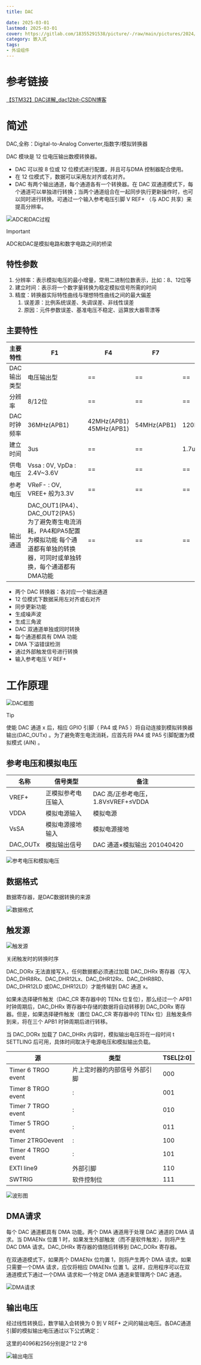 ```yaml
---
title: DAC

date: 2025-03-01
lastmod: 2025-03-01
cover: https://gitlab.com/18355291538/picture/-/raw/main/pictures/2024/09/10_16_12_2_202409101612493.png
category: 嵌入式
tags:
- 外设组件
---
```




# 参考链接

[【STM32】DAC详解_dac12bit-CSDN博客](https://blog.csdn.net/dengjin20104042056/article/details/108604920)

# 简述

DAC,全称：Digital-to-Analog Converter,指数字/模拟转换器

DAC 模块是 12 位电压输出数模转换器。

- DAC 可以按 8 位或 12 位模式进行配置，并且可与DMA 控制器配合使用。
- 在 12 位模式下，数据可以采用左对齐或右对齐。
- DAC 有两个输出通道，每个通道各有一个转换器。在 DAC 双通道模式下，每个通道可以单独进行转换；当两个通道组合在一起同步执行更新操作时，也可以同时进行转换。可通过一个输入参考电压引脚 V REF+ （与 ADC 共享）来提高分辨率。

![ADC和DAC过程](https://gitlab.com/18355291538/picture/-/raw/main/pictures/2024/09/10_16_12_2_202409101612493.png)

> [!IMPORTANT]
>
> ADC和DAC是模拟电路和数字电路之间的桥梁

## 特性参数

1. 分辨率：表示模拟电压的最小增量，常用二进制位数表示，比如：8、12位等
2. 建立时间：表示将一个数字量转换为稳定模拟信号所需的时间
3. 精度：转换器实际特性曲线与理想特性曲线之间的最大偏差
   1. 误差源：比例系统误差、失调误差、非线性误差
   2. 原因：元件参数误差、基准电压不稳定、运算放大器零漂等

## 主要特性

| 主要特性    | F1                                                           | F4                      | F7          | H7           |
| ----------- | ------------------------------------------------------------ | ----------------------- | ----------- | ------------ |
| DAC输出类型 | 电压输出型                                                   | ==                      | ==          | ==           |
| 分辨率      | 8/12位                                                       | ==                      | ==          | ==           |
| DAC时钟频率 | 36MHz(APB1)                                                  | 42MHz(APB1) 45MHz(APB1) | 54MHz(APB1) | 120MHz(APB1) |
| 建立时间    | 3us                                                          | ==                      | ==          | 1.7us        |
| 供电电压    | Vssa : 0V, VpDa : 2.4V~3.6V                                  | ==                      | ==          | ==           |
| 参考电压    | VReF- : OV, VREE+ 般为3.3V                                   | ==                      | ==          | ==           |
| 输出通道    | DAC_OUT1(PA4）、DAC_OUT2(PA5) 为了避免寄生电流消耗，PA4和PA5配置为模拟功能 每个通道都有单独的转换器，可同时或单独转换，每个通道都有DMA功能 | ==                      | ==          | ==           |

- 两个 DAC 转换器：各对应一个输出通道
- 12 位模式下数据采用左对齐或右对齐
- 同步更新功能
- 生成噪声波
- 生成三角波
- DAC 双通道单独或同时转换
- 每个通道都具有 DMA 功能
- DMA 下溢错误检测
- 通过外部触发信号进行转换
- 输入参考电压 V REF+

# 工作原理

![DAC框图](https://gitlab.com/18355291538/picture/-/raw/main/pictures/2024/09/10_16_49_2_202409101649073.png)



> [!TIP]
>
> 使能 DAC 通道 x 后，相应 GPIO 引脚（ PA4 或 PA5 ）将自动连接到模拟转换器输出(DAC_OUTx) 。为了避免寄生电流消耗，应首先将 PA4 或 PA5 引脚配置为模拟模式 (AIN) 。

## 参考电压和模拟电压

| 名称     | 信号类型           | 备注                               |
| -------- | ------------------ | ---------------------------------- |
| VREF+    | 正模拟参考电压输入 | DAC 高/正参考电压，1.8V≤VREF+≤VDDA |
| VDDA     | 模拟电源输入       | 模拟电源                           |
| VsSA     | 模拟电源接地输入   | 模拟电源接地                       |
| DAC_OUTx | 模拟输出信号       | DAC 通道×模拟输出 201040420        |

![参考电压和模拟电压](https://gitlab.com/18355291538/picture/-/raw/main/pictures/2024/09/10_16_50_33_202409101650770.png)



## 数据格式

数据寄存器，是DAC数据转换的来源

![数据格式](https://gitlab.com/18355291538/picture/-/raw/main/pictures/2024/09/10_16_53_11_202409101653943.png)

## 触发源

![触发源](https://gitlab.com/18355291538/picture/-/raw/main/pictures/2024/09/10_16_53_6_202409101653109.png)

关闭触发时的转换时序

DAC_DORx 无法直接写入，任何数据都必须通过加载 DAC_DHRx 寄存器（写入DAC_DHR8Rx、DAC_DHR12Lx、DAC_DHR12Rx、DAC_DHR8RD、DAC_DHR12LD 或DAC_DHR12LD）才能传输到 DAC 通道 x。

如果未选择硬件触发（DAC_CR 寄存器中的 TENx 位复位），那么经过一个 APB1 时钟周期后，DAC_DHRx 寄存器中存储的数据将自动转移到 DAC_DORx 寄存器。但是，如果选择硬件触发（置位 DAC_CR 寄存器中的 TENx 位）且触发条件到来，将在三个 APB1 时钟周期后进行转移。

当 DAC_DORx 加载了 DAC_DHRx 内容时，模拟输出电压将在一段时间 t SETTLING 后可用，具体时间取决于电源电压和模拟输出负载。

| 源                 | 类型                          | TSEL[2:0] |
| ------------------ | ----------------------------- | --------- |
| Timer 6 TRGO event | 片上定时器的内部信号 外部引脚 | 000       |
| Timer 8 TRGO event | :                             | 001       |
| Timer 7 TRGO event | :                             | 010       |
| Timer 5 TRGO event | :                             | 011       |
| Timer 2TRGOevent   | :                             | 100       |
| Timer 4 TRGO event | :                             | 101       |
| EXTI line9         | 外部引脚                      | 110       |
| SWTRIG             | 软件控制位                    | 111       |

![波形图](https://gitlab.com/18355291538/picture/-/raw/main/pictures/2024/09/10_16_53_57_202409101653915.png)

## DMA请求

每个 DAC 通道都具有 DMA 功能。两个 DMA 通道用于处理 DAC 通道的 DMA 请求。当 DMAENx 位置 1 时，如果发生外部触发（而不是软件触发），则将产生 DAC DMA 请求。DAC_DHRx 寄存器的值随后转移到 DAC_DORx 寄存器。

在双通道模式下，如果两个 DMAENx 位均置 1，则将产生两个 DMA 请求。如果只需要一个DMA 请求，应仅将相应 DMAENx 位置 1。这样，应用程序可以在双通道模式下通过一个DMA 请求和一个特定 DMA 通道来管理两个 DAC 通道。

![DMA请求](https://gitlab.com/18355291538/picture/-/raw/main/pictures/2024/09/10_16_54_12_202409101654004.png)

## 输出电压

经过线性转换后，数字输入会转换为 0 到 V REF+ 之间的输出电压。各DAC通道引脚的模拟输出电压通过以下公式确定：

这里的4096和256分别是2^12 2^8

![输出电压](https://gitlab.com/18355291538/picture/-/raw/main/pictures/2024/09/10_16_55_54_202409101655811.png)








































